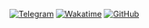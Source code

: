 [![Telegram](https://img.shields.io/badge/Telegram-2CA5E0?style=for-the-badge&logo=telegram&logoColor=white)](https://t.me/indertale)
[![Wakatime](https://wakatime.com/badge/user/cdd6a030-a573-440c-a5a1-824256da95b3.svg)](https://wakatime.com/@cdd6a030-a573-440c-a5a1-824256da95b3)
[![GitHub](https://img.shields.io/github/followers/tednaaa?logo=github&style=plastic)](https://github.com/tednaaa?tab=followers)
